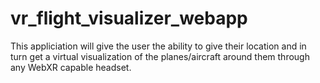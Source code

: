 # vr_flight_visualizer_webapp
This appliciation will give the user the ability to give their location and in turn get a virtual visualization of the planes/aircraft around them through any WebXR capable headset. 
